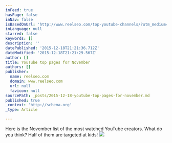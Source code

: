 ```yaml
---
inFeed: true
hasPage: false
inNav: false
isBasedOnUrl: 'http://www.reelseo.com/top-youtube-channels/?utm_medium=feed&utm_source=feedpress.me&utm_campaign=Feed%3A+reel&utm_source=ReelSEO+Subscribers&utm_campaign=2c83d342d4-Daily-Email&utm_medium=email&utm_term=0_c3543eda94-2c83d342d4-213936337'
inLanguage: null
starred: false
keywords: []
description: ''
datePublished: '2015-12-18T21:21:36.712Z'
dateModified: '2015-12-18T21:21:29.567Z'
author: []
title: YouTube top pages for November
authors: []
publisher:
  name: reelseo.com
  domain: www.reelseo.com
  url: null
  favicon: null
sourcePath: _posts/2015-12-18-youtube-top-pages-for-november.md
published: true
_context: 'http://schema.org'
_type: Article

---
```

Here is the November list of the most watched YouTube creators. What do you think? Half of them are targeted at kids!
![](https://s3-us-west-2.amazonaws.com/the-grid-img/p/387125d836c4de30b829211c7f84d0e9eeb3ff0e.png)